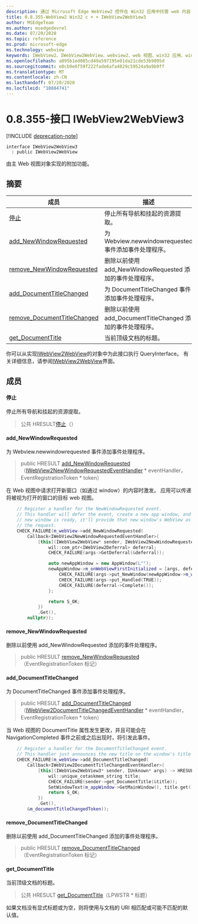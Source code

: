 ```yaml
---
description: 通过 Microsoft Edge WebView2 控件在 Win32 应用中托管 web 内容
title: 0.8.355-WebView2 Win32 c + + IWebView2WebView3
author: MSEdgeTeam
ms.author: msedgedevrel
ms.date: 07/20/2020
ms.topic: reference
ms.prod: microsoft-edge
ms.technology: webview
keywords: IWebView2、IWebView2WebView、webview2、web 视图、win32 应用、win32、edge
ms.openlocfilehash: a095b1ed085cd49a597195e01da21cde53b9095d
ms.sourcegitcommit: e0cb9e6f59f222fade6afa4829c59524a9a9b9ff
ms.translationtype: MT
ms.contentlocale: zh-CN
ms.lasthandoff: 07/20/2020
ms.locfileid: "10884741"
---
```

# 0.8.355-接口 IWebView2WebView3 

[!INCLUDE [deprecation-note](../../includes/deprecation-note.md)]

```
interface IWebView2WebView3
  : public IWebView2WebView
```

由主 Web 视图对象实现的附加功能。

## 摘要

 成员                        | 描述
--------------------------------|---------------------------------------------
[停止](#stop) | 停止所有导航和挂起的资源提取。
[add_NewWindowRequested](#add_newwindowrequested) | 为 Webview.newwindowrequested 事件添加事件处理程序。
[remove_NewWindowRequested](#remove_newwindowrequested) | 删除以前使用 add_NewWindowRequested 添加的事件处理程序。
[add_DocumentTitleChanged](#add_documenttitlechanged) | 为 DocumentTitleChanged 事件添加事件处理程序。
[remove_DocumentTitleChanged](#remove_documenttitlechanged) | 删除以前使用 add_DocumentTitleChanged 添加的事件处理程序。
[get_DocumentTitle](#get_documenttitle) | 当前顶级文档的标题。

你可以从实现[IWebView2WebView](IWebView2WebView.md)的对象中为此接口执行 QueryInterface。 有关详细信息，请参阅[IWebView2WebView](IWebView2WebView.md)界面。

## 成员

#### 停止 

停止所有导航和挂起的资源提取。

> 公共 HRESULT[停止](#stop)（）

#### add_NewWindowRequested 

为 Webview.newwindowrequested 事件添加事件处理程序。

> public HRESULT [add_NewWindowRequested](#add_newwindowrequested)（[IWebView2NewWindowRequestedEventHandler](IWebView2NewWindowRequestedEventHandler.md) * eventHandler，EventRegistrationToken * token）

在 Web 视图中请求打开新窗口（如通过 window）的内容时激发。 应用可以传递将被视为打开的窗口的目标 web 视图。

```cpp
    // Register a handler for the NewWindowRequested event.
    // This handler will defer the event, create a new app window, and then once the
    // new window is ready, it'll provide that new window's WebView as the response to
    // the request.
    CHECK_FAILURE(m_webView->add_NewWindowRequested(
        Callback<IWebView2NewWindowRequestedEventHandler>(
            [this](IWebView2WebView* sender, IWebView2NewWindowRequestedEventArgs* args) {
                wil::com_ptr<IWebView2Deferral> deferral;
                CHECK_FAILURE(args->GetDeferral(&deferral));

                auto newAppWindow = new AppWindow(L"");
                newAppWindow->m_onWebViewFirstInitialized = [args, deferral, newAppWindow]() {
                    CHECK_FAILURE(args->put_NewWindow(newAppWindow->m_webView.get()));
                    CHECK_FAILURE(args->put_Handled(TRUE));
                    CHECK_FAILURE(deferral->Complete());
                };

                return S_OK;
            })
            .Get(),
        nullptr));
```

#### remove_NewWindowRequested 

删除以前使用 add_NewWindowRequested 添加的事件处理程序。

> public HRESULT [remove_NewWindowRequested](#remove_newwindowrequested)（EventRegistrationToken 标记）

#### add_DocumentTitleChanged 

为 DocumentTitleChanged 事件添加事件处理程序。

> public HRESULT [add_DocumentTitleChanged](#add_documenttitlechanged)（[IWebView2DocumentTitleChangedEventHandler](IWebView2DocumentTitleChangedEventHandler.md) * eventHandler，EventRegistrationToken * token）

当 Web 视图的 DocumentTitle 属性发生更改，并且可能会在 NavigationCompleted 事件之前或之后出现时，将引发此事件。

```cpp
    // Register a handler for the DocumentTitleChanged event.
    // This handler just announces the new title on the window's title bar.
    CHECK_FAILURE(m_webView->add_DocumentTitleChanged(
        Callback<IWebView2DocumentTitleChangedEventHandler>(
            [this](IWebView2WebView3* sender, IUnknown* args) -> HRESULT {
                wil::unique_cotaskmem_string title;
                CHECK_FAILURE(sender->get_DocumentTitle(&title));
                SetWindowText(m_appWindow->GetMainWindow(), title.get());
                return S_OK;
            })
            .Get(),
        &m_documentTitleChangedToken));
```

#### remove_DocumentTitleChanged 

删除以前使用 add_DocumentTitleChanged 添加的事件处理程序。

> public HRESULT [remove_DocumentTitleChanged](#remove_documenttitlechanged)（EventRegistrationToken 标记）

#### get_DocumentTitle 

当前顶级文档的标题。

> 公共 HRESULT [get_DocumentTitle](#get_documenttitle)（LPWSTR * 标题）

如果文档没有显式标题或为空，则将使用与文档的 URI 相匹配或可能不匹配的默认值。


